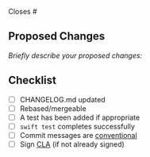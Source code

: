 Closes #

## Proposed Changes

_Briefly describe your proposed changes:_

## Checklist

- [ ] CHANGELOG.md updated
- [ ] Rebased/mergeable
- [ ] A test has been added if appropriate
- [ ] `swift test` completes successfully
- [ ] Commit messages are [conventional](https://www.conventionalcommits.org/en/v1.0.0/)
- [ ] Sign [CLA](https://www.influxdata.com/legal/cla/) (if not already signed)
